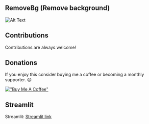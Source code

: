 ## RemoveBg (Remove background)

![Alt Text]([https://raw.githubusercontent.com/webdevserv/streamlit_component_fill_square_cropper101/main/screens/applicationscreen.JPG](https://raw.githubusercontent.com/webdevserv/portfolio_idoia/master/screens/removebackground.jpg))  


## Contributions
 
Contributions are always welcome!  

## Donations

If you enjoy this consider buying me a coffee or becoming a monthly supporter. 😊

[!["Buy Me A Coffee"](https://www.buymeacoffee.com/assets/img/custom_images/orange_img.png)](https://www.buymeacoffee.com/Artgen)

## Streamlit

Streamlit: <a href='https://webdevserv-portfolio-idoia-icodeidoia-portfolio-9kblei.streamlit.app/' target='_blank'>Streamlit link</a>


